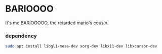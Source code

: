 # BARIOOOO

It's me BARIOOOOO, the retarded mario's cousin.

### dependency

```bash
sudo apt install libgl1-mesa-dev xorg-dev libx11-dev libxcursor-dev
```